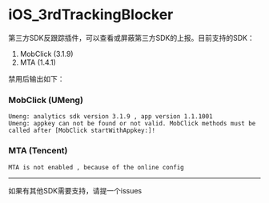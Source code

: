 iOS_3rdTrackingBlocker
======================

第三方SDK反跟踪插件，可以查看或屏蔽第三方SDK的上报。目前支持的SDK：

1. MobClick (3.1.9)
2. MTA (1.4.1)

禁用后输出如下：

### MobClick (UMeng)

~~~
Umeng: analytics sdk version 3.1.9 , app version 1.1.1001
Umeng: appkey can not be found or not valid. MobClick methods must be called after [MobClick startWithAppkey:]!
~~~

### MTA (Tencent)

~~~
MTA is not enabled , because of the online config
~~~

----------

如果有其他SDK需要支持，请提一个issues
